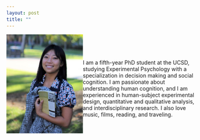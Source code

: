 ```yaml
---
layout: post
title: ""
---
```

<img align = "left" src="websitephoto.JPG" width = "200"/>


<p style='text-align: center;'> 
  <br>
  <br>
  <br>
  
I am a fifth-year PhD student at the UCSD, studying Experimental Psychology with a specialization in decision making and social cognition. I am passionate about understanding human cognition, and I am experienced in human-subject experimental design, quantitative and qualitative analysis, and interdisciplinary research. I also love music, films, reading, and traveling. 
</p>



